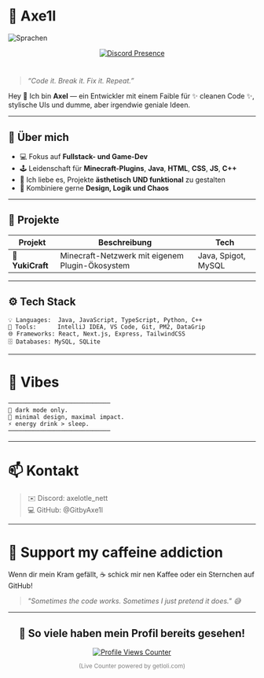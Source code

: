 # 🌹 Axe1l


![Sprachen](https://github-readme-stats.vercel.app/api/top-langs/?username=GitbyAxe1l&layout=compact)


<div align="center">
  <a href="https://discord.com/users/1025076410127233115" target="_blank">
    <img src="https://lanyard.cnrad.dev/api/1025076410127233115?&idleMessage=%F0%9F%8C%B9%20AFK%20%E2%80%93%20Zwischen%20Rosen%20und%20Codezeilen...%20%7C%20Axe1l&theme=dark&showDisplayName=true" alt="Discord Presence">
  </a>
</div>

# 

> _“Code it. Break it. Fix it. Repeat.”_

Hey 👋 Ich bin **Axel** — ein Entwickler mit einem Faible für ✨ cleanen Code ✨, stylische UIs und dumme, aber irgendwie geniale Ideen.

---

## 🧠 Über mich

- 💻 Fokus auf **Fullstack- und Game-Dev**
- 🕹️ Leidenschaft für **Minecraft-Plugins**, **Java**, **HTML**, **CSS**, **JS**, **C++**
- 🎨 Ich liebe es, Projekte **ästhetisch UND funktional** zu gestalten
- 🧩 Kombiniere gerne **Design, Logik und Chaos**

---

## 🚀 Projekte

| Projekt | Beschreibung | Tech |
|----------|---------------|------|
| 🌸 **YukiCraft** | Minecraft-Netzwerk mit eigenem Plugin-Ökosystem | Java, Spigot, MySQL |


---

## ⚙️ Tech Stack

```
💡 Languages:  Java, JavaScript, TypeScript, Python, C++
🧰 Tools:      IntelliJ IDEA, VS Code, Git, PM2, DataGrip
🌐 Frameworks: React, Next.js, Express, TailwindCSS
🗄️ Databases: MySQL, SQLite
```
---
# 🎨 Vibes
```
─────────────────────────────
🌙 dark mode only.
💬 minimal design, maximal impact.
⚡ energy drink > sleep.
─────────────────────────────
```
---
# 📫 Kontakt

> ✉️ Discord: axelotle_nett <br>
> 💻 GitHub: @GitbyAxe1l
---

# 🩶 Support my caffeine addiction

Wenn dir mein Kram gefällt,
☕ schick mir nen Kaffee oder ein Sternchen auf GitHub!

> *"Sometimes the code works. Sometimes I just pretend it does." 😅*

---

<div align="center">
  <h2>👀 So viele haben mein Profil bereits gesehen!</h2>
  <a href="https://count.getloli.com/@GitbyAxe1l?theme=3d-num" target="_blank">
    <img src="https://count.getloli.com/@GitbyAxe1l?theme=3d-num" alt="Profile Views Counter" />
  </a>
  <p style="font-size: 12px; color: gray;">(Live Counter powered by getloli.com)</p>
</div>
